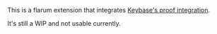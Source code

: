 This is a flarum extension that integrates [Keybase's proof integration](https://keybase.io/docs/proof_integration_guide).

It's still a WIP and not usable currently.
